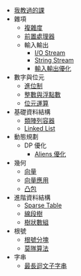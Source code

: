- [我教過的課](/lessons)
- 雜項
    - [複雜度](/complexity)
    - [前置處理器](/preprocessor)
    - 輸入輸出
        - [I/O Stream](/iostream)
        - [String Stream](/stringstream)
        - [輸入輸出優化](/io-optimize)
- 數字與位元
    - [進位制](/radix)
    - [整數與浮點數](/int-and-float)
    - [位元運算](/bitwise-operator)
- 基礎資料結構
    - [類陣列容器](/array-like-ds)
    - [Linked List](/linked-list)
- 動態規劃
    - DP 優化
        - [Aliens 優化](/aliens)
- 幾何
    - [向量](/vector)
    - [向量應用](/vector-application)
    - [凸包](/convex-hull)
- 進階資料結構
    - [Sparse Table](/sparse-table)
    - [線段樹](/segment-tree)
    - [樹狀數組](/fenwick-tree)
- 根號
    - [根號分塊](/sqrt-decomposition)
    - [莫隊算法](/mo-algorithm)
- 字串
    - [最長迴文子字串](/longest-palindromic-substring)

<!-- TODO
- 雜項
    - 物件導向
    - GDB
    - 編譯參數
    - 掃描線
- 基礎資料結構
    - 單調隊列
    - Priority Queue
    - iterator
    - 平衡二元搜尋樹
- 排序與搜尋
    - 比較
    - 排序
    - 搜尋
- Greedy
    - Greedy 簡介
    - Greedy 經典問題與證明
- 分治法
    - 分治的精神
    - 分治法經典問題
- 動態規劃
    - DP 簡介
    - 經典問題
        - 區間 DP
        - 背包問題
        - 其他 DP 經典問題
    - 基礎優化技巧
    - 高級優化
        - 分治優化
        - 斜率優化
        - 四邊形優化
    - 樹 DP
    - 樹鏈剖分
    - 重心分治
- 數學
    - 快速冪
    - 數論
    - 矩陣
    - 組合
- 離線演算法
    - 整體二分
    - CDQ 分治
- 字串
    - Rolling hash
    - KMP
    - Z-value
    - Suffix Array
-->